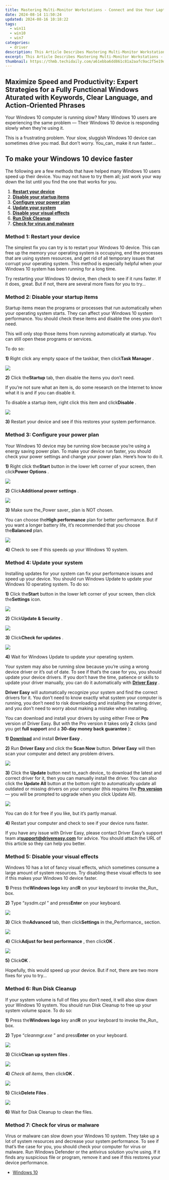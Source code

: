 ```yaml
---
title: Mastering Multi-Monitor Workstations - Connect and Use Your Laptop as a Second Screen
date: 2024-08-14 11:50:24
updated: 2024-08-16 10:18:22
tags:
  - win11
  - win10
  - win7
categories:
  - driver
description: This Article Describes Mastering Multi-Monitor Workstations - Connect and Use Your Laptop as a Second Screen
excerpt: This Article Describes Mastering Multi-Monitor Workstations - Connect and Use Your Laptop as a Second Screen
thumbnail: https://thmb.techidaily.com/a61ebba6dd861c81a2aafc9ac2f5e19d276c2c98436797dfa7a745296f54d142.jpg
---
```


## Maximize Speed and Productivity: Expert Strategies for a Fully Functional Windows Aturated with Keywords, Clear Language, and Action-Oriented Phrases

Your Windows 10 computer is running slow? Many Windows 10 users are experiencing the same problem — Their Windows 10 device is responding slowly when they’re using it.

 This is a frustrating problem. Your slow, sluggish Windows 10 device can sometimes drive you mad. But don’t worry. You_can_ make it run faster…

## To make your Windows 10 device faster

 The following are a few methods that have helped many Windows 10 users speed up their device. You may not have to try them all; just work your way down the list until you find the one that works for you.

1. [**Restart your device**](https://tools.techidaily.com/drivereasy/download/)
2. [**Disable your startup items**](https://tools.techidaily.com/drivereasy/download/)
3. [**Configure your power plan**](https://tools.techidaily.com/drivereasy/download/)
4. [**Update your system**](https://tools.techidaily.com/drivereasy/download/)
5. [**Disable your visual effects**](https://tools.techidaily.com/drivereasy/download/)
6. [**Run Disk Cleanup**](https://tools.techidaily.com/drivereasy/download/)
7. [**Check for virus and malware**](https://tools.techidaily.com/drivereasy/download/)

### Method 1: Restart your device

 The simplest fix you can try is to restart your Windows 10 device. This can free up the memory your operating system is occupying, end the processes that are using system resources, and get rid of all temporary issues that corrupt your operating system. This method is especially helpful when your Windows 10 system has been running for a long time.

 Try restarting your Windows 10 device, then check to see if it runs faster. If it does, great. But if not, there are several more fixes for you to try…

### Method 2: Disable your startup items

 Startup items mean the programs or processes that run automatically when your operating system starts. They can affect your Windows 10 system performance. You should check these items and disable the ones you don’t need.

 This will only stop those items from running automatically at startup. You can still open these programs or services.

To do so:

**1)** Right click any empty space of the taskbar, then click**Task Manager** .

![](https://images.drivereasy.com/wp-content/uploads/2018/06/img_5b2a1b3f9adc9.jpg)

**2)** Click the**Startup** tab, then disable the items you don’t need.

 If you’re not sure what an item is, do some research on the Internet to know what it is and if you can disable it.

 To disable a startup item, right click this item and click**Disable** .

![](https://images.drivereasy.com/wp-content/uploads/2018/06/img_5b2a1ccd1d664.jpg)

**3)** Restart your device and see if this restores your system performance.

### Method 3: Configure your power plan

 Your Windows 10 device may be running slow because you’re using a energy saving power plan. To make your device run faster, you should check your power settings and change your power plan. Here’s how to do it.

**1)** Right click the**Start** button in the lower left corner of your screen, then click**Power Options** .

![](https://images.drivereasy.com/wp-content/uploads/2018/06/img_5b2a25d5dd9a1.jpg)

**2)** Click**Additional power settings** .

![](https://images.drivereasy.com/wp-content/uploads/2018/06/img_5b2a281e65a10.jpg)

**3)** Make sure the_Power saver_ plan is NOT chosen.

 You can choose the**High performance** plan for better performance. But if you want a longer battery life, it’s recommended that you choose the**Balanced** plan.

![](https://images.drivereasy.com/wp-content/uploads/2018/06/img_5b2a293b83333.jpg)

**4)** Check to see if this speeds up your Windows 10 system.

### Method 4: Update your system

 Installing updates for your system can fix your performance issues and speed up your device. You should run Windows Update to update your Windows 10 operating system. To do so:

**1)** Click the**Start** button in the lower left corner of your screen, then click the**Settings** icon.

![](https://images.drivereasy.com/wp-content/uploads/2018/06/img_5b2a2ce44241f.jpg)

**2)** Click**Update & Security** .

![](https://images.drivereasy.com/wp-content/uploads/2018/06/img_5b2a2dbf235d3.jpg)

**3)** Click**Check for updates** .

![](https://images.drivereasy.com/wp-content/uploads/2018/06/img_5b2a2e1292ffc.jpg)

**4)** Wait for Windows Update to update your operating system.

 Your system may also be running slow because you’re using a wrong device driver or it’s out of date. To see if that’s the case for you, you should update your device drivers. If you don’t have the time, patience or skills to update your driver manually, you can do it automatically with [**Driver Easy**](https://tools.techidaily.com/drivereasy/download/) .

**Driver Easy**  will automatically recognize your system and find the correct drivers for it. You don’t need to know exactly what system your computer is running, you don’t need to risk downloading and installing the wrong driver, and you don’t need to worry about making a mistake when installing.

 You can download and install your drivers by using either Free or **Pro**  version of Driver Easy. But with the Pro version it takes only **2**  clicks (and you get **full support** and a **30-day money back guarantee** ):

**1)** [**Download**](https://tools.techidaily.com/drivereasy/download/) and install **Driver Easy** .

**2)** Run **Driver Easy** and click the **Scan Now** button. **Driver Easy**  will then scan your computer and detect any problem drivers.

![](https://images.drivereasy.com/wp-content/uploads/2018/06/img_5b1a66b4a3dfe.jpg)

**3)**  Click the **Update**  button next to_each device_ to download the latest and correct driver for it, then you can manually install the driver. You can also click the **Update All**  button at the bottom right to automatically update all outdated or missing drivers on your computer (this requires the **[Pro version](https://tools.techidaily.com/drivereasy/download/)**  — you will be prompted to upgrade when you click Update All).

![](https://images.drivereasy.com/wp-content/uploads/2018/06/img_5b2090df306fe.jpg)

 You can do it for free if you like, but it’s partly manual.

**4)** Restart your computer and check to see if your device runs faster.

 If you have any issue with Driver Easy, please contact Driver Easy’s support team at[**support@drivereasy.com**](https://tools.techidaily.com/drivereasy/download/) for advice. You should attach the URL of this article so they can help you better.

### Method 5: Disable your visual effects

 Windows 10 has a lot of fancy visual effects, which sometimes consume a large amount of system resources. Try disabling these visual effects to see if this makes your Windows 10 device faster.

**1)** Press the**Windows logo** key and**R** on your keyboard to invoke the_Run_ box.

**2)** Type “_sysdm.cpl_ ” and press**Enter** on your keyboard.

![](https://images.drivereasy.com/wp-content/uploads/2018/06/img_5b2a342a037e9.png)

**3)** Click the**Advanced** tab, then click**Settings** in the_Performance_ section.

![](https://images.drivereasy.com/wp-content/uploads/2018/06/img_5b2a355c28e29.jpg)

**4)** Click**Adjust for best performance** , then click**OK** .

![](https://images.drivereasy.com/wp-content/uploads/2018/06/img_5b2a35afc6368.jpg)

**5)** Click**OK** .

 Hopefully, this would speed up your device. But if not, there are two more fixes for you to try…

### Method 6: Run Disk Cleanup

 If your system volume is full of files you don’t need, it will also slow down your Windows 10 system. You should run Disk Cleanup to free up your system volume space. To do so:

**1)** Press the**Windows logo** key and**R** on your keyboard to invoke the_Run_ box.

**2)** Type “_cleanmgr.exe_ ” and press**Enter** on your keyboard.

![](https://images.drivereasy.com/wp-content/uploads/2018/06/img_5b2b15d9b4409.png)

**3)** Click**Clean up system files** .

![](https://images.drivereasy.com/wp-content/uploads/2018/06/img_5b2b17300d5b1.jpg)

**4)** _Check all items,_ then click**OK** .

![](https://images.drivereasy.com/wp-content/uploads/2018/06/img_5b2b1715496a7.jpg)

**5)** Click**Delete Files** .

![](https://images.drivereasy.com/wp-content/uploads/2018/06/img_5b2b1806440c6.png)

**6)** Wait for Disk Cleanup to clean the files.

### Method 7: Check for virus or malware

 Virus or malware can slow down your Windows 10 system. They take up a lot of system resources and decrease your system performance. To see if that’s the case for you, you should check your computer for virus or malware. Run Windows Defender or the antivirus solution you’re using. If it finds any suspicious file or program, remove it and see if this restores your device performance.

* [Windows 10](https://tools.techidaily.com/drivereasy/download/)

<ins class="adsbygoogle"
     style="display:block"
     data-ad-format="autorelaxed"
     data-ad-client="ca-pub-7571918770474297"
     data-ad-slot="1223367746"></ins>



<ins class="adsbygoogle"
     style="display:block"
     data-ad-client="ca-pub-7571918770474297"
     data-ad-slot="8358498916"
     data-ad-format="auto"
     data-full-width-responsive="true"></ins>

